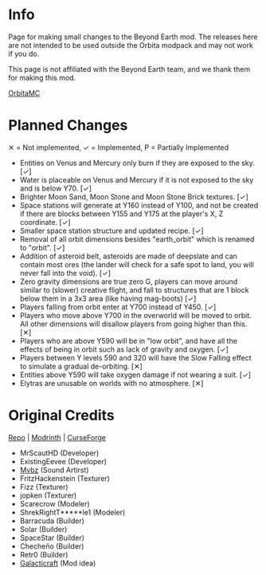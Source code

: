 # Info #
Page for making small changes to the Beyond Earth mod. The releases here are not intended to be used outside the Orbita modpack and may not work if you do.

This page is not affiliated with the Beyond Earth team, and we thank them for making this mod.

<a href="https://orbita.renovamenia.com">OrbitaMC</a>

# Planned Changes #
✕ = Not implemented, ✓ = Implemented, P = Partially Implemented
* Entities on Venus and Mercury only burn if they are exposed to the sky. [✓]
* Water is placeable on Venus and Mercury if it is not exposed to the sky and is below Y70. [✓]
* Brighter Moon Sand, Moon Stone and Moon Stone Brick textures. [✓]
* Space stations will generate at Y160 instead of Y100, and not be created if there are blocks between Y155 and Y175 at the player's X, Z coordinate. [✓]
* Smaller space station structure and updated recipe. [✓]
* Removal of all orbit dimensions besides "earth_orbit" which is renamed to "orbit". [✓]
* Addition of asteroid belt, asteroids are made of deepslate and can contain most ores (the lander will check for a safe spot to land, you will never fall into the void). [✓]
* Zero gravity dimensions are true zero G, players can move around similar to (slower) creative flight, and fall to structures that are 1 block below them in a 3x3 area (like having mag-boots) [✓]
* Players falling from orbit enter at Y700 instead of Y450. [✓]
* Players who move above Y700 in the overworld will be moved to orbit. All other dimensions will disallow players from going higher than this. [✕]
* Players who are above Y590 will be in "low orbit", and have all the effects of being in orbit such as lack of gravity and oxygen. [✓]
* Players between Y levels 590 and 320 will have the Slow Falling effect to simulate a gradual de-orbiting. [✕]
* Entities above Y590 will take oxygen damage if not wearing a suit. [✓]
* Elytras are unusable on worlds with no atmosphere. [✕]

# Original Credits #
<a href="https://github.com/MrScautHD/Beyond-Earth">Repo</a> | <a href="https://modrinth.com/mod/beyond-earth">Modrinth</a> | <a href="https://www.curseforge.com/minecraft/mc-mods/beyond-earth">CurseForge</a>

  * MrScautHD (Developer)
  * ExistingEevee (Developer)
  * [Mvbz](https://www.youtube.com/channel/UC2e-rv7O4zYaKfRfhsuDeow/videos) (Sound Artirst)
  * FritzHackenstein (Texturer)
  * Fizz (Texturer)
  * jopken (Texturer)
  * Scarecrow (Modeler)
  * ShrekRightT*****le1 (Modeler)
  * Barracuda (Builder)
  * Solar (Builder)
  * SpaceStar (Builder)
  * Checheño (Builder)
  * Retr0 (Builder)
  * [Galacticraft](https://www.curseforge.com/minecraft/mc-mods/galacticraft-legacy) (Mod idea)
